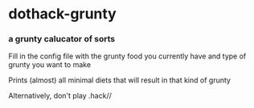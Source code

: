 # dothack-grunty
### a grunty calucator of sorts
Fill in the config file with the grunty food you currently have and type of grunty you want to make

Prints (almost) all minimal diets that will result in that kind of grunty

Alternatively, don't play .hack//
